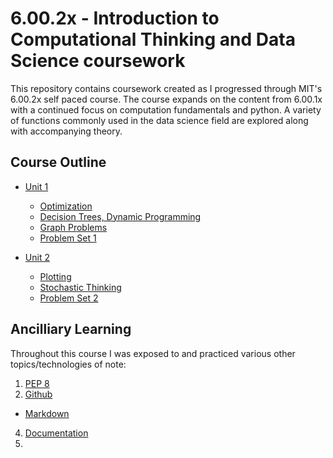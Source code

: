# 6.00.2x - Introduction to Computational Thinking and Data Science coursework

This repository contains coursework created as I progressed through MIT's 6.00.2x self paced course. The course expands on the content from 6.00.1x with a continued focus on computation fundamentals and python. A variety of functions commonly used in the data science field are explored along with accompanying theory.

## Course Outline

* [Unit 1](https://github.com/stolenpromises/6.00.2x/tree/main/unit_1)
  * [Optimization](https://github.com/stolenpromises/6.00.2x/tree/main/unit_1/lecture_1)
  * [Decision Trees, Dynamic Programming](https://github.com/stolenpromises/6.00.2x/tree/main/unit_1/lecture_2)
  * [Graph Problems](https://github.com/stolenpromises/6.00.2x/tree/main/unit_1/lecture_3)
  * [Problem Set 1](https://github.com/stolenpromises/6.00.2x/tree/main/unit_1/problem_set_1)

* [Unit 2](https://github.com/stolenpromises/6.00.2x/tree/main/unit_2)
  * [Plotting](https://github.com/stolenpromises/6.00.2x/tree/main/unit_2/lecture_4)
  * [Stochastic Thinking](https://github.com/stolenpromises/6.00.2x/tree/main/unit_2/lecture_5)
  * [Problem Set 2](https://github.com/stolenpromises/6.00.2x/tree/main/unit_2/problem_set_2)
  
## Ancilliary Learning

Throughout this course I was exposed to and practiced various other topics/technologies of note:
1. [PEP 8](https://www.python.org/dev/peps/pep-0008/)
1. [Github](https://github.com/stolenpromises/github-slideshow)
* [Markdown](https://guides.github.com/features/mastering-markdown/)
 
 4. [Documentation](https://guides.github.com/features/wikis/)
 5.  
